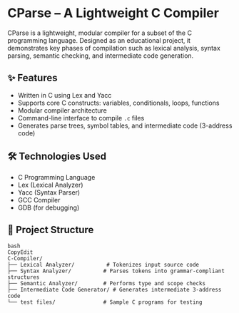 # CParse – A Lightweight C Compiler

CParse is a lightweight, modular compiler for a subset of the C programming language. Designed as an educational project, it demonstrates key phases of compilation such as lexical analysis, syntax parsing, semantic checking, and intermediate code generation.

## ✨ Features

- Written in C using Lex and Yacc
- Supports core C constructs: variables, conditionals, loops, functions
- Modular compiler architecture
- Command-line interface to compile `.c` files
- Generates parse trees, symbol tables, and intermediate code (3-address code)

## 🛠 Technologies Used

- C Programming Language
- Lex (Lexical Analyzer)
- Yacc (Syntax Parser)
- GCC Compiler
- GDB (for debugging)

## 📂 Project Structure

```
bash
CopyEdit
C-Compiler/
├── Lexical Analyzer/          # Tokenizes input source code
├── Syntax Analyzer/          # Parses tokens into grammar-compliant structures
├── Semantic Analyzer/        # Performs type and scope checks
├── Intermediate Code Generator/ # Generates intermediate 3-address code
└── test files/               # Sample C programs for testing

```


